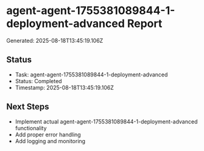 # agent-agent-1755381089844-1-deployment-advanced Report

Generated: 2025-08-18T13:45:19.106Z

## Status
- Task: agent-agent-1755381089844-1-deployment-advanced
- Status: Completed
- Timestamp: 2025-08-18T13:45:19.106Z

## Next Steps
- Implement actual agent-agent-1755381089844-1-deployment-advanced functionality
- Add proper error handling
- Add logging and monitoring
